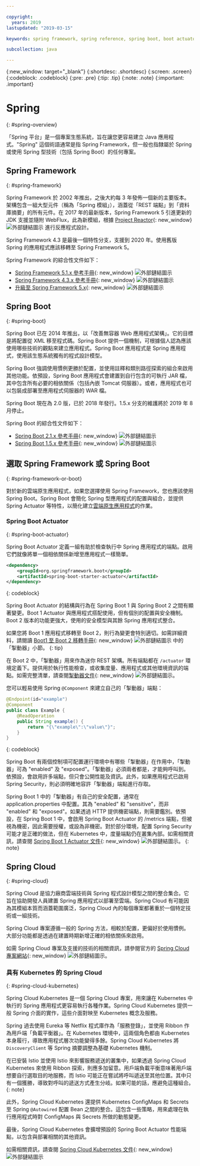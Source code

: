 ```yaml
---

copyright:
  years: 2019
lastupdated: "2019-03-15"

keywords: spring framework, spring reference, spring boot, boot actuator, spring kubernetes

subcollection: java

---
```


{:new_window: target="_blank"}
{:shortdesc: .shortdesc}
{:screen: .screen}
{:codeblock: .codeblock}
{:pre: .pre}
{:tip: .tip}
{:note: .note}
{:important: .important}

# Spring
{: #spring-overview}

「Spring 平台」是一個專案生態系統，旨在讓您更容易建立 Java 應用程式。"Spring" 這個術語通常是指 Spring Framework，但一般也指隸屬於 Spring 或使用 Spring 型技術（包括 Spring Boot）的任何專案。

## Spring Framework
{: #spring-framework}

Spring Framework 於 2002 年推出，之後大約每 3 年發佈一個新的主要版本。架構包含一組大型元件（稱為「Spring 模組」），涵蓋從「REST 端點」到「資料庫摘要」的所有元件。在 2017 年的最新版本，Spring Framework 5 引進更新的 JDK 支援並隨附 WebFlux，此為新模組，根據 [Project Reactor](https://projectreactor.io/){: new_window} ![外部鏈結圖示](../icons/launch-glyph.svg "外部鏈結圖示") 進行反應程式設計。

Spring Framework 4.3 是最後一個特性分支，支援到 2020 年。使用舊版 Spring 的應用程式應該移轉至 Spring Framework 5。

Spring Framework 的綜合性文件如下：

* [Spring Framework 5.1.x 參考手冊](https://docs.spring.io/spring/docs/5.1.x/spring-framework-reference/){: new_window} ![外部鏈結圖示](../icons/launch-glyph.svg "外部鏈結圖示")
* [Spring Framework 4.3.x 參考手冊](https://docs.spring.io/spring/docs/4.3.x/spring-framework-reference/){: new_window} ![外部鏈結圖示](../icons/launch-glyph.svg "外部鏈結圖示")
* [升級至 Spring Framework 5.x](https://github.com/spring-projects/spring-framework/wiki/Upgrading-to-Spring-Framework-5.x){: new_window} ![外部鏈結圖示](../icons/launch-glyph.svg "外部鏈結圖示")

## Spring Boot
{: #spring-boot}

Spring Boot 已在 2014 年推出，以「改善無容器 Web 應用程式架構」。它的目標是將配置從 XML 移至程式碼。Spring Boot 提供一個機制，可根據個人認為應該使用哪些技術的觀點來建立應用程式。Spring Boot 應用程式是 Spring 應用程式，使用該生態系統獨有的程式設計模型。

Spring Boot 強調使用慣例更勝於配置，並使用註釋和類別路徑探索的組合來啟用其他功能。依預設，Spring Boot 應用程式會建置到自行包含的可執行 JAR 檔，其中包含所有必要的相依關係（包括內嵌 Tomcat 伺服器）。或者，應用程式也可以包裝成部署至應用程式伺服器的 WAR 檔。

Spring Boot 現在為 2.0 版，已於 2018 年發行。1.5.x 分支的維護將於 2019 年 8 月停止。

Spring Boot 的綜合性文件如下：

* [Spring Boot 2.1.x 參考手冊](https://docs.spring.io/spring-boot/docs/2.1.x/reference){: new_window} ![外部鏈結圖示](../icons/launch-glyph.svg "外部鏈結圖示")
* [Spring Boot 1.5.x 參考手冊](https://docs.spring.io/spring-boot/docs/1.5.x/reference/){: new_window} ![外部鏈結圖示](../icons/launch-glyph.svg "外部鏈結圖示")

## 選取 Spring Framework 或 Spring Boot
{: #spring-framework-or-boot}

對於新的雲端原生應用程式，如果您選擇使用 Spring Framework，您也應該使用 Spring Boot。Spring Boot 會簡化 Spring 型應用程式的配置與組合，並提供 Spring Actuator 等特性，以簡化建立[雲端原生應用程式](/docs/cloud-native?topic=cloud-native-overview#overview)的作業。

### Spring Boot Actuator
{: #spring-boot-actuator}

Spring Boot Actuator 定義一組有助於檢查執行中 Spring 應用程式的端點。啟用它們就像將單一個相依關係新增至應用程式一樣簡單。

```xml
<dependency>
    <groupId>org.springframework.boot</groupId>
    <artifactId>spring-boot-starter-actuator</artifactId>
</dependency>
```
{: codeblock}

Spring Boot Actuator 的結構與行為在 Spring Boot 1 與 Spring Boot 2 之間有顯著變更。Boot 1 Actuator 與應用程式搭配使用，但有個別的配置與安全機制。Boot 2 版本的功能更強大，使用的安全模型與其餘 Spring 應用程式整合。

如果您將 Boot 1 應用程式移轉至 Boot 2，則行為變更會特別適切。如需詳細資料，請閱讀 [Boot1 至 Boot 2 移轉手冊](https://github.com/spring-projects/spring-boot/wiki/Spring-Boot-2.0-Migration-Guide#spring-boot-actuator){: new_window} ![外部鏈結圖示](../icons/launch-glyph.svg "外部鏈結圖示") 中的「掣動器」小節。
{: tip}

在 Boot 2 中，「掣動器」用來作為迷你 REST 架構。所有端點都在 `/actuator` 環境定義下。提供用於執行性能檢查，或收集度量、應用程式或其他環境資訊的端點。如需完整清單，請查閱[掣動器文件](https://docs.spring.io/spring-boot/docs/current-SNAPSHOT/reference/html/production-ready-features.html#production-ready){: new_window} ![外部鏈結圖示](../icons/launch-glyph.svg "外部鏈結圖示")。

您可以輕易使用 Spring `@Component` 來建立自己的「掣動器」端點：

```java
@Endpoint(id="example")
@Component
public class Example {
    @ReadOperation
    public String example() {
        return "{\"example\":\"value\"}";
    }
}
```
{: codeblock}

Spring Boot 有兩個控制項可配置運行環境中有哪些「掣動器」在作用中，「掣動器」可為 "enabled" 及 "exposed"。「掣動器」必須兩者都是，才能夠呼叫到。依預設，會啟用許多端點，但只會公開性能及資訊。此外，如果應用程式已啟用 Spring Security，則必須明確地容許「掣動器」端點進行存取。

Spring Boot 1 中的「掣動器」有自己的安全配置，通常在 application.properties 中配置。其為 "enabled" 和 "sensitive"，而非 "enabled" 和 "exposed"。如果透過 HTTP 提供機密端點，則需要鑑別。依預設，在 Spring Boot 1 中，會啟用 Spring Boot Actuator 的 /metrics 端點，但被視為機密，因此需要授權，或設為非機密。對於部分環境，配置 Spring Security 可能才是正確的做法，但在 Kubernetes 中，度量端點仍在叢集內部。如需相關資訊，請查閱 [Spring Boot 1 Actuator 文件](https://docs.spring.io/spring-boot/docs/1.5.2.RELEASE/reference/htmlsingle/#production-ready){: new_window} ![外部鏈結圖示](../icons/launch-glyph.svg "外部鏈結圖示")。
{: note}

## Spring Cloud
{: #spring-cloud}

Spring Cloud 是協力廠商雲端技術與 Spring 程式設計模型之間的整合集合。它旨在協助開發人員建置 Spring 應用程式以部署至雲端。Spring Cloud 有可能因為其模組本質而涵蓋範圍廣泛，Spring Cloud 內的每個專案都著重於一個特定技術或一組技術。

Spring Cloud 專案遵循一般的 Spring 方法，相較於配置，更偏好於使用慣例。大部分功能都是透過在建置時期新增正確的相依關係來啟用。

如需 Spring Cloud 專案及支援的技術的相關資訊，請參閱官方的 [Spring Cloud 專案網站](https://spring.io/projects/spring-cloud){: new_window} ![外部鏈結圖示](../icons/launch-glyph.svg "外部鏈結圖示")。

### 具有 Kubernetes 的 Spring Cloud
{: #spring-cloud-kubernetes}

Spring Cloud Kubernetes 是一個 Spring Cloud 專案，用來讓在 Kubernetes 中執行的 Spring 應用程式更容易執行各種作業。Spring Cloud Kubernetes 提供一般 Spring 介面的實作，這些介面對映至 Kubernetes 概念及服務。

Spring 過去使用 Eureka 等 Netflix 程式庫作為「服務登錄」，並使用 Ribbon 作為用戶端「負載平衡器」。在 Kubernetes 環境中，這兩個角色都由 Kubernetes 本身履行，導致應用程式層次功能變得多餘。Spring Cloud Kubernetes 將 `DiscoveryClient` 等 Spring 摘要調整為基礎 Kubernetes 機制。

在已安裝 Istio 並使用 Istio 來影響服務遞送的叢集中，如果透過 Spring Cloud Kubernetes 來使用 Ribbon 探索，則應多加留意。用戶端負載平衡意味著用戶端想要自行選取目的地服務，而 Istio 可能正在嘗試將呼叫遞送至其他位置。其中只有一個獲勝，導致對呼叫的遞送方式產生分岐。如果可能的話，應避免這種組合。
{: note}

此外，Spring Cloud Kubernetes 還提供 Kubernetes ConfigMaps 和 Secrets 至 Spring `@Autowired` 配置 Bean 之間的整合。這包含一些策略，用來處理在執行應用程式時對 ConfigMaps 與 Secrets 所做的動態變更。

最後，Spring Cloud Kubernetes 會擴增預設的 Spring Boot Actuator 性能端點，以包含與部署相關的其他資訊。

如需相關資訊，請查閱 [Spring Cloud Kubernetes 文件](https://cloud.spring.io/spring-cloud-static/spring-cloud-kubernetes/2.1.0.RC1/single/spring-cloud-kubernetes.html){: new_window} ![外部鏈結圖示](../icons/launch-glyph.svg "外部鏈結圖示")


<!--
### Spring Cloud Streams
{: #spring-cloud-streams}


:FIXME:
-->
